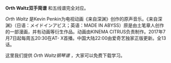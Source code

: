 

**Orth Waltz双手简谱** 和五线谱完全对应。

_Orth Waltz_ 是Kevin Penkin为电视动画《来自深渊》创作的原声音乐。《来自深渊》（日语：メイドインアビス；英语：MADE IN
ABYSS）原是由土笔章人创作的一部漫画，并有动画等衍生作品。动画由KINEMA CITRUS负责制作。2017年7月7日起每周五20:30在AT-
X首播。中国大陆22:00由爱奇艺独家正版更新。全13话。

这里我们提供 _Orth Waltz钢琴谱_ ，大家可以免费下载学习。

